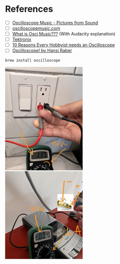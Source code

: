 


# References

- [ ] [Oscilloscope Music - Pictures from Sound](https://www.youtube.com/watch?v=ZaTuFB5QXHo)
- [ ] [oscilloscopemusic.com](https://oscilloscopemusic.com/)
- [ ] [What is Osci Music???](https://www.youtube.com/watch?v=qUOAYvdiHFk) (With Audacity explanation)
- [ ] [Tektronix](https://www.tek.com/)
- [ ] [10 Reasons Every Hobbyist needs an Oscilloscope](https://www.hackster.io/news/10-reasons-every-hobbyist-needs-an-oscilloscope-507df34f38d9)
- [ ] [Oscilloscope! by Hansi Raber](https://oscilloscopemusic.com/software/oscilloscope/)

```
brew install oscilloscope
```

<img src=images/IMG_4406.jpeg width=50% height=50% > </img>
<img src=images/IMG_4407.jpeg width=50% height=50% > </img>

